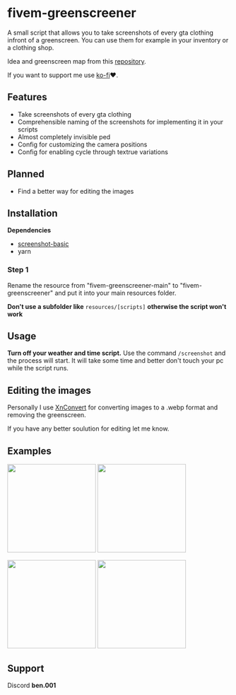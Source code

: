 # fivem-greenscreener
A small script that allows you to take screenshots of every gta clothing infront of a greenscreen.
You can use them for example in your inventory or a clothing shop.

Idea and greenscreen map from this [repository](https://github.com/Stuyk/altv-greenscreener).

If you want to support me use [ko-fi](https://ko-fi.com/bentix)❤️​.

## Features
- Take screenshots of every gta clothing
- Comprehensible naming of the screenshots for implementing it in your scripts
- Almost completely invisible ped
- Config for customizing the camera positions
- Config for enabling cycle through textrue variations

## Planned
- Find a better way for editing the images

## Installation
**Dependencies**
- [screenshot-basic](https://github.com/citizenfx/screenshot-basic)
- yarn

### Step 1
Rename the resource from "fivem-greenscreener-main" to "fivem-greenscreener" and put it into your main resources folder.

**Don't use a subfolder like** `resources/[scripts]` **otherwise the script won't work**

## Usage
**Turn off your weather and time script.**
Use the command `/screenshot` and the process will start.
It will take some time and better don't touch your pc while the script runs.

## Editing the images
Personally I use [XnConvert](https://www.xnview.com/en/xnconvert/) for converting images to a .webp format and removing the greenscreen.

If you have any better soulution for editing let me know.

## Examples
<img src="https://i.imgur.com/wSEe9r9.png" width="200"> <img src="https://i.imgur.com/WoNUAtP.png" width="200">

<img src="https://i.imgur.com/PZEK3KP.png" width="200"> <img src="https://i.imgur.com/GK5mHFx.png" width="200">

## Support
Discord **ben.001**
